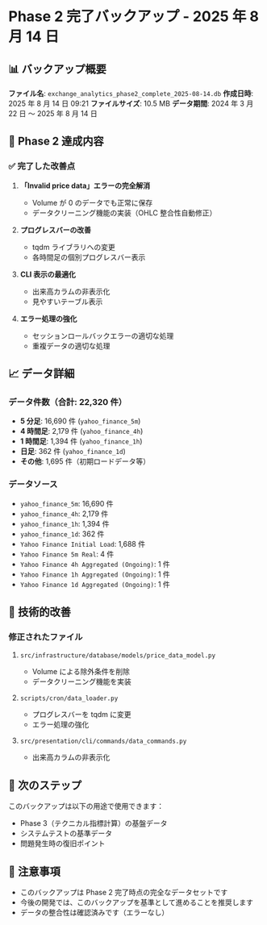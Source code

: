 # Phase 2 完了バックアップ - 2025 年 8 月 14 日

## 📊 バックアップ概要

**ファイル名**: `exchange_analytics_phase2_complete_2025-08-14.db`
**作成日時**: 2025 年 8 月 14 日 09:21
**ファイルサイズ**: 10.5 MB
**データ期間**: 2024 年 3 月 22 日 ～ 2025 年 8 月 14 日

## 🎯 Phase 2 達成内容

### ✅ 完了した改善点

1. **「Invalid price data」エラーの完全解消**

   - Volume が 0 のデータでも正常に保存
   - データクリーニング機能の実装（OHLC 整合性自動修正）

2. **プログレスバーの改善**

   - tqdm ライブラリへの変更
   - 各時間足の個別プログレスバー表示

3. **CLI 表示の最適化**

   - 出来高カラムの非表示化
   - 見やすいテーブル表示

4. **エラー処理の強化**
   - セッションロールバックエラーの適切な処理
   - 重複データの適切な処理

## 📈 データ詳細

### データ件数（合計: 22,320 件）

- **5 分足**: 16,690 件 (`yahoo_finance_5m`)
- **4 時間足**: 2,179 件 (`yahoo_finance_4h`)
- **1 時間足**: 1,394 件 (`yahoo_finance_1h`)
- **日足**: 362 件 (`yahoo_finance_1d`)
- **その他**: 1,695 件（初期ロードデータ等）

### データソース

- `yahoo_finance_5m`: 16,690 件
- `yahoo_finance_4h`: 2,179 件
- `yahoo_finance_1h`: 1,394 件
- `yahoo_finance_1d`: 362 件
- `Yahoo Finance Initial Load`: 1,688 件
- `Yahoo Finance 5m Real`: 4 件
- `Yahoo Finance 4h Aggregated (Ongoing)`: 1 件
- `Yahoo Finance 1h Aggregated (Ongoing)`: 1 件
- `Yahoo Finance 1d Aggregated (Ongoing)`: 1 件

## 🔧 技術的改善

### 修正されたファイル

1. `src/infrastructure/database/models/price_data_model.py`

   - Volume による除外条件を削除
   - データクリーニング機能を実装

2. `scripts/cron/data_loader.py`

   - プログレスバーを tqdm に変更
   - エラー処理の強化

3. `src/presentation/cli/commands/data_commands.py`
   - 出来高カラムの非表示化

## 🚀 次のステップ

このバックアップは以下の用途で使用できます：

- Phase 3（テクニカル指標計算）の基盤データ
- システムテストの基準データ
- 問題発生時の復旧ポイント

## 📝 注意事項

- このバックアップは Phase 2 完了時点の完全なデータセットです
- 今後の開発では、このバックアップを基準として進めることを推奨します
- データの整合性は確認済みです（エラーなし）
